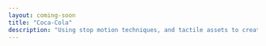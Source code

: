 ```yaml
---
layout: coming-soon
title: "Coca-Cola"
description: "Using stop motion techniques, and tactile assets to create an interesting animated identity. "
---
```

